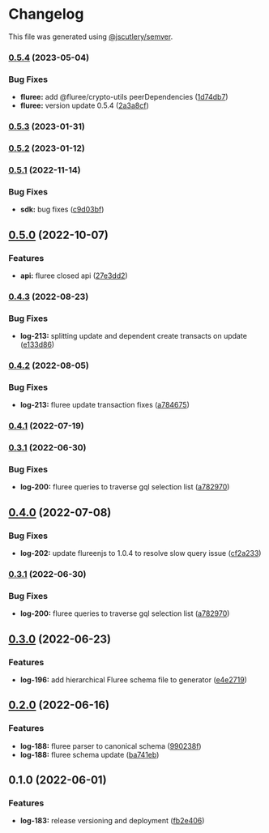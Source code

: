 # Changelog

This file was generated using [@jscutlery/semver](https://github.com/jscutlery/semver).

### [0.5.4](https://github.com/ikigai-github/logosphere/compare/fluree-0.5.3...fluree-0.5.4) (2023-05-04)

### Bug Fixes

- **fluree:** add @fluree/crypto-utils peerDependencies ([1d74db7](https://github.com/ikigai-github/logosphere/commit/1d74db7f57ab3788aa5eb3e5700ded73430b45aa))
- **fluree:** version update 0.5.4 ([2a3a8cf](https://github.com/ikigai-github/logosphere/commit/2a3a8cf96e773f5e24cce527bf78b0208862ae8a))

### [0.5.3](https://github.com/ikigai-github/logosphere/compare/fluree-0.5.2...fluree-0.5.3) (2023-01-31)

### [0.5.2](https://github.com/ikigai-github/logosphere/compare/fluree-0.5.1...fluree-0.5.2) (2023-01-12)

### [0.5.1](https://github.com/ikigai-github/logosphere/compare/fluree-0.5.0...fluree-0.5.1) (2022-11-14)

### Bug Fixes

- **sdk:** bug fixes ([c9d03bf](https://github.com/ikigai-github/logosphere/commit/c9d03bfbdffc2b4440102fa643ba1c5bd5580915))

## [0.5.0](https://github.com/ikigai-github/logosphere/compare/fluree-0.4.3...fluree-0.5.0) (2022-10-07)

### Features

- **api:** fluree closed api ([27e3dd2](https://github.com/ikigai-github/logosphere/commit/27e3dd2507c3e775eb97a81416f8dca30f7a60e9))

### [0.4.3](https://github.com/ikigai-github/logosphere/compare/fluree-0.4.2...fluree-0.4.3) (2022-08-23)

### Bug Fixes

- **log-213:** splitting update and dependent create transacts on update ([e133d86](https://github.com/ikigai-github/logosphere/commit/e133d8621b74cab0ee307ef4df7398685c5b12f5))

### [0.4.2](https://github.com/ikigai-github/logosphere/compare/fluree-0.4.1...fluree-0.4.2) (2022-08-05)

### Bug Fixes

- **log-213:** fluree update transaction fixes ([a784675](https://github.com/ikigai-github/logosphere/commit/a784675c8b90f588def4898b95c30cd485ad7630))

### [0.4.1](https://github.com/ikigai-github/logosphere/compare/fluree-0.4.0...fluree-0.4.1) (2022-07-19)

### [0.3.1](https://github.com/ikigai-github/logosphere/compare/fluree-0.3.0...fluree-0.3.1) (2022-06-30)

### Bug Fixes

- **log-200:** fluree queries to traverse gql selection list ([a782970](https://github.com/ikigai-github/logosphere/commit/a7829709ebfa6a01c4766120426ee2de26fcf655))

## [0.4.0](https://github.com/ikigai-github/logosphere/compare/fluree-0.3.0...fluree-0.4.0) (2022-07-08)

### Bug Fixes

- **log-202:** update flureenjs to 1.0.4 to resolve slow query issue ([cf2a233](https://github.com/ikigai-github/logosphere/commit/cf2a2333045a7c2750b8e0e2cd893772c8ee78fd))

### [0.3.1](https://github.com/ikigai-github/logosphere/compare/fluree-0.3.0...fluree-0.3.1) (2022-06-30)

### Bug Fixes

- **log-200:** fluree queries to traverse gql selection list ([a782970](https://github.com/ikigai-github/logosphere/commit/a7829709ebfa6a01c4766120426ee2de26fcf655))

## [0.3.0](https://github.com/ikigai-github/logosphere/compare/fluree-0.2.0...fluree-0.3.0) (2022-06-23)

### Features

- **log-196:** add hierarchical Fluree schema file to generator ([e4e2719](https://github.com/ikigai-github/logosphere/commit/e4e2719d0dfeb6019bfb7497463976cac02efe63))

## [0.2.0](https://github.com/ikigai-github/logosphere/compare/fluree-0.1.0...fluree-0.2.0) (2022-06-16)

### Features

- **log-188:** fluree parser to canonical schema ([990238f](https://github.com/ikigai-github/logosphere/commit/990238f375ef7ec4ade88c72bb3519d140d8578d))
- **log-188:** fluree schema update ([ba741eb](https://github.com/ikigai-github/logosphere/commit/ba741eb43e48576ab294d89dad63389d35b8dc42))

## 0.1.0 (2022-06-01)

### Features

- **log-183:** release versioning and deployment ([fb2e406](https://github.com/ikigai-github/logosphere/commit/fb2e4060161d0069c13ac8508982c36b3a7bbabb))
